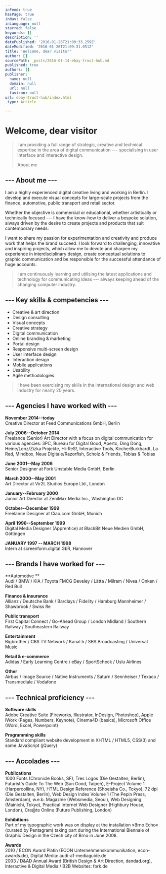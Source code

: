 ```yaml
---
inFeed: true
hasPage: true
inNav: false
inLanguage: null
starred: false
keywords: []
description: ''
datePublished: '2016-01-26T21:09:33.259Z'
dateModified: '2016-01-26T21:09:31.051Z'
title: 'Welcome, dear visitor'
author: []
sourcePath: _posts/2016-01-14-ebay-trust-hub.md
published: true
authors: []
publisher:
  name: null
  domain: null
  url: null
  favicon: null
url: ebay-trust-hub/index.html
_type: Article

---
```

# Welcome, dear visitor

> I am providing a full range of strategic, creative and technical expertise in the area of digital communication --- specialising in user interface and interactive design.
> 
> About me

## --- About me --- 

I am a highly experienced digital creative living and working in Berlin. I develop and execute visual concepts for large-scale projects from the finance, automotive, public transport and retail sector.

Whether the objective is commercial or educational, whether artistically or technically focused --- I have the know-how to deliver a bespoke solution, always driven by the desire to create projects and products that suit contemporary needs.

I want to share my passion for experimentation and creativity and produce work that helps the brand succeed. I look forward to challenging, innovative and inspiring projects, which allow me to devote and sharpen my experience in interdisciplinary design, create conceptual solutions to graphic communication and be responsible for the successful attendance of huge accounts.

> I am continuously learning and utilising the latest applications and technology for communicating ideas --- always keeping ahead of the changing computer industry.

## --- Key skills & competencies --- 

* Creative & art direction
* Design consulting
* Visual concepts
* Creative strategy
* Digital communication
* Online branding & marketing
* Portal design
* Responsive multi-screen design
* User interface design
* Interaction design
* Mobile applications
* Usability
* Agile methodologies

> I have been exercising my skills in the
> international design and web industry
> for nearly 20 years.

## --- Agencies I have worked with ---

**November 2014--today**  
Creative Director at Feed Communications GmbH, Berlin 

**July 2006--October 2014**  
Freelance (Senior) Art Director with a focus on digital communication for various agencies:
3PC, Bureau for Digital Good, Aperto, Ding Dong, Heine/Lenz/Zizka Projekte, Hi-ReS!, Interactive Tools,
KircherBurkhardt, La Red, Mindbox, Neue Digitale/Razorfish, Scholz & Friends, Tobias & Tobias 

**June 2001--May 2006**  
Senior Designer at Fork Unstable Media GmbH, Berlin 

**March 2000--May 2001**  
Art Director at Vir2L Studios Europe Ltd., London 

**January--February 2000**  
Junior Art Director at ZeniMax Media Inc., Washington DC 

**October--December 1999**  
Freelance Designer at Ciao.com GmbH, Munich 

**April 1998--September 1999**  
Digital Media Designer (Apprentice) at BlackBit Neue Medien GmbH, Göttingen 

**JANUARY 1997 -- MARCH 1998**  
Intern at screenform.digital GbR, Hannover

## --- Brands I have worked for ---

**Automotive **  
Audi / BMW / KIA / Toyota
FMCG
Develey / Lätta / Milram / Nivea / Onken / Red Bull 

**Finance & insurance**  
Allianz / Deutsche Bank / Barclays / Fidelity / Hamburg Mannheimer / Shawbrook / Swiss Re 

**Public transport**  
First Capital Connect / Go-Ahead Group / London Midland / Southern Railway / Southeastern Railway 

**Entertainment**  
Bigbrother / CBS TV Network / Kanal 5 / SBS Broadcasting / Universal Music 

**Retail & e-commerce**  
Adidas / Early Learning Centre / eBay / SportScheck / Uslu Airlines 

**Other**  
Airbus / Image Source / Native Instruments / Saturn / Sennheiser / Texaco / Transmediale / Vodafone

## --- Technical proficiency ---

**Software skills**  
Adobe Creative Suite (Fireworks, Illustrator, InDesign, Photoshop),
Apple iWork (Pages, Numbers, Keynote), Cinema4D (basics),
Microsoft Office (Word, Excel, Powerpoint) 

**Programming skills**  
Standard compliant website development in XHTML / HTML5, CSS(3)
and some JavaScript (jQuery)

## --- Accolades ---

**Publications**  
1000 Fonts (Chronicle Books, SF), Tres Logos (Die Gestalten, Berlin), Futurist's Guide
To The Web (Sun Good, Taipeh), E-Project Volume 1 (Harpercollins, NY), HTML Design
Reference (Shoeisha Co., Tokyo), 72 dpi (Die Gestalten, Berlin), Web Design Index Volume
1 (The Pepin Press, Amsterdam), w.e.b. Magazine (Websmedia, Seoul), Web Designing
(Mainichi, Tokyo), Practical Internet Web Designer (Highbury House, London), Cre@te
Online (Future Publishing, London) 

**Exhibitions**  
Part of my typographic work was on display at the installation »Brno Echo« (curated by
Pentagram) taking part during the International Biennale of Graphic Design in the Czech
city of Brno in June 2008\. 

**Awards**  
2010 / ECON Award Platin (ECON Unternehmenskommunikation, econ-awards.de), Digital
Media: audi-a1-mediaguide.de  
2003 / D&AD Annual Award (British Design & Art Direction, dandad.org), Interactive &
Digital Media / B2B Websites: fork.de